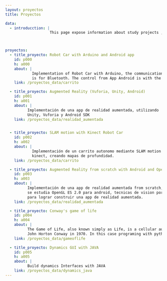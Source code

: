 ```yaml
---
layout: proyectos
title: Proyectos

data:
  - introducction: |
                    This page expose information about study projects , some projects are finished or development. The all information that are exposed in this page follow GNU philosophy so you can share, modify or use this information but always keeping author of this information. Some cases the projects use private or licenses tools in this case you accept o read the licenses policy  that the company expose for your product.



proyectos:
  - title_proyecto: Robot Car with Arduino and Android app
    id: p000
    h: a000
    about: |
            Implementation of Robot Car with Arduino, the communication between App Android and Arduino
            is for Bluetooth. The control from App Android is with the sensor smartphone moves.
    link: /proyectos_data/carrito

  - title_proyecto: Augmented Reality (Vuforia, Unity, Android)
    id: p001
    h: a001
    about: |
          Implementación de una app de realidad aumentada, utilizando
          Unity, Vuforia y Android SDK
    link: /proyectos_data/realidad_aumentada


  - title_proyecto: SLAM motion with Kinect Robot Car
    id: p002
    h: a002
    about: |
            Implementación de un carrito autonomo mediante SLAM motion
            kinect, creando mapas de profundidad.
    link: /proyectos_data/carrito

  - title_proyecto: Augmented Reality from scratch with Android and OpenGL ES 2.0/3.0
    id: p003
    h: a003
    about: |
          Implementación de una app de realidad aumentada from scratch,
          se estudia OpenGL ES 2.0 para android, tecnicas de vision por computadora,
          para lograr construir una app de realidad aumentada.
    link: /proyectos_data/realidad_aumentada    

  - title_proyecto: Conway's game of life
    id: p004
    h: a004
    about: |
          The Game of Life, also known simply as Life, is a cellular automaton devised by the British mathematician
          John Horton Conway in 1970. In this case programing with python and graphic with opencv.
    link: /proyectos_data/gameoflife

  - title_proyecto: Dynamics GUI with JAVA
    id: p005
    h: a005
    about: |
          Build dynamics Interfaces with JAVA
    link: /proyectos_data/dynamics_java        
---
```

